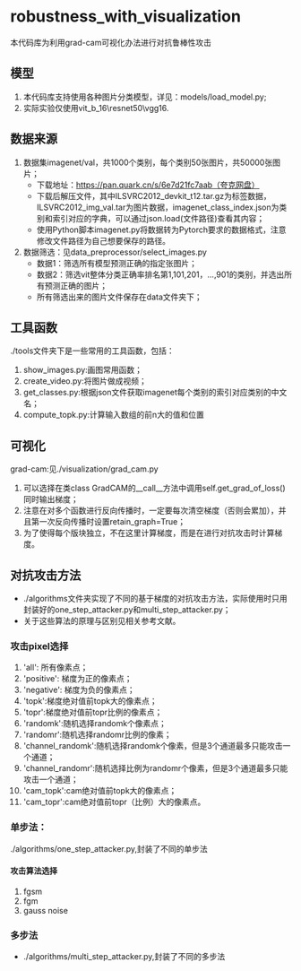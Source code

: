 # robustness_with_visualization
本代码库为利用grad-cam可视化办法进行对抗鲁棒性攻击

## 模型
1. 本代码库支持使用各种图片分类模型，详见：models/load_model.py;
2. 实际实验仅使用vit_b_16\resnet50\vgg16.

## 数据来源
1. 数据集imagenet/val，共1000个类别，每个类别50张图片，共50000张图片；
    * 下载地址：https://pan.quark.cn/s/6e7d21fc7aab（夸克网盘）
    * 下载后解压文件，其中ILSVRC2012_devkit_t12.tar.gz为标签数据，ILSVRC2012_img_val.tar为图片数据，imagenet_class_index.json为类别和索引对应的字典，可以通过json.load(文件路径)查看其内容；
    * 使用Python脚本imagenet.py将数据转为Pytorch要求的数据格式，注意修改文件路径为自己想要保存的路径。
2. 数据筛选：见data_preprocessor/select_images.py
    * 数据1：筛选所有模型预测正确的指定张图片；
    * 数据2：筛选vit整体分类正确率排名第1,101,201，…,901的类别，并选出所有预测正确的图片；
    * 所有筛选出来的图片文件保存在data文件夹下；
  
## 工具函数
./tools文件夹下是一些常用的工具函数，包括：
1. show_images.py:画图常用函数；
2. create_video.py:将图片做成视频；
3. get_classes.py:根据json文件获取imagenet每个类别的索引对应类别的中文名；
4. compute_topk.py:计算输入数组的前n大的值和位置

## 可视化
grad-cam:见./visualization/grad_cam.py
1. 可以选择在类class GradCAM的__call__方法中调用self.get_grad_of_loss()同时输出梯度；
2. 注意在对多个函数进行反向传播时，一定要每次清空梯度（否则会累加），并且第一次反向传播时设置retain_graph=True；
3. 为了使得每个版块独立，不在这里计算梯度，而是在进行对抗攻击时计算梯度。

## 对抗攻击方法
* ./algorithms文件夹实现了不同的基于梯度的对抗攻击方法，实际使用时只用封装好的one_step_attacker.py和multi_step_attacker.py；
* 关于这些算法的原理与区别见相关参考文献。

### 攻击pixel选择
1. 'all': 所有像素点；
2. 'positive': 梯度为正的像素点；
3. 'negative': 梯度为负的像素点；
4. 'topk':梯度绝对值前topk大的像素点；
5. 'topr':梯度绝对值前topr比例的像素点；
5. 'randomk':随机选择randomk个像素点；
6. 'randomr':随机选择randomr比例的像素；
7. 'channel_randomk':随机选择randomk个像素，但是3个通道最多只能攻击一个通道；
8. 'channel_randomr':随机选择比例为randomr个像素，但是3个通道最多只能攻击一个通道；
9. 'cam_topk':cam绝对值前topk大的像素点；
10. 'cam_topr':cam绝对值前topr（比例）大的像素点。

### 单步法：
./algorithms/one_step_attacker.py,封装了不同的单步法
#### 攻击算法选择
1. fgsm
2. fgm
3. gauss noise

### 多步法
* ./algorithms/multi_step_attacker.py,封装了不同的多步法
